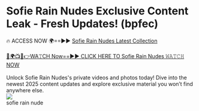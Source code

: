 # Sofie Rain Nudes Exclusive Content Leak - Fresh Updates! (bpfec)

🔥 ACCESS NOW 🌍==►► <a href="https://tinyurl.com/2mz8nhtm" rel="nofollow">Sofie Rain Nudes Latest Collection</a>
<br><br>
[🔴🌍📺📱👉WA𝚃CH Now==►► CLICK HERE TO Sofie Rain Nudes 𝚆𝙰𝚃𝙲𝙷 NOW](https://tinyurl.com/2mz8nhtm)
<br><br>
Unlock Sofie Rain Nudes's private videos and photos today! Dive into the newest 2025 content updates and explore exclusive material you won’t find anywhere else.
<br>
<a href="https://tinyurl.com/2mz8nhtm" rel="nofollow" data-target="animated-image.originalLink"><img src="https://camo.githubusercontent.com/8a4f000d20f83aca3bf7ec5f350d767afa0574a8a352519fd8cfa583a6f93a33/68747470733a2f2f692e696d6775722e636f6d2f644a486b345a712e676966" data-canonical-src="https://i.imgur.com/dJHk4Zq.gif" style="max-width: 100%; display: inline-block;" data-target="animated-image.originalImage"></a>
<br>
sofie rain nude